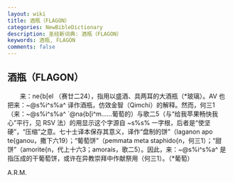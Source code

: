 ```yaml
---
layout: wiki
title: 酒瓶（FLAGON）
categories: NewBibleDictionary
description: 圣经新词典: 酒瓶（FLAGON）
keywords: 酒瓶, FLAGON
comments: false
---
```


## 酒瓶（FLAGON）

　　来：ne{b[el （赛廿二24），指用以盛酒、具两耳的大酒瓶（*玻璃）。AV 也把来：~@s%i^s%a^ 译作酒瓶，仿效金智（Qimchi）的解释。然而，何三1（来：~@s%i^s%a^ `@na{b[i^m……葡萄的）与歌二5（与“给我苹果畅快我心”平行，见 RSV 法）的用显示这个字源自 ~s%s% 一字根，后者是“使坚硬”，“压缩”之意。七十士译本保存其意义，译作“盘制的饼”（laganon apo te{ganou，撒下六19）；“葡萄饼”（pemmata meta staphido{n，何三1）；“甜饼”（amorite{n，代上十六3；amorais，歌二5）。因此，来：~@s%i^s%a^ 是指压成的干葡萄饼，或许在异教崇拜中作献祭用（何三1）。（*葡萄）

A.R.M.








